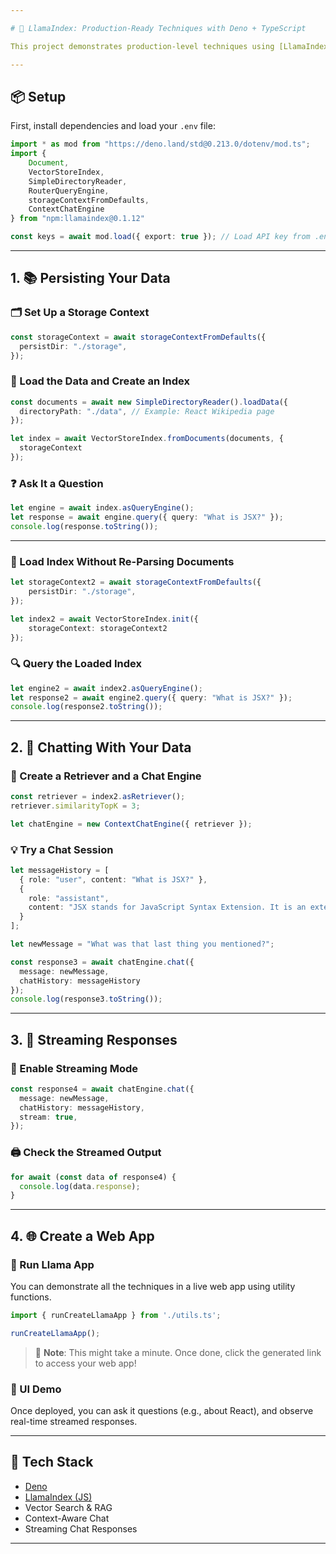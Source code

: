 ```yaml
---

# 🦙 LlamaIndex: Production-Ready Techniques with Deno + TypeScript

This project demonstrates production-level techniques using [LlamaIndex](https://github.com/jerryjliu/llama_index) with Deno and TypeScript. You'll learn how to persist data, interact via queries and chat, implement streaming responses, and deploy it as a web app—all while leveraging the `llamaindex` npm package.

---
```


## 📦 Setup

First, install dependencies and load your `.env` file:

```ts
import * as mod from "https://deno.land/std@0.213.0/dotenv/mod.ts";
import {
    Document,
    VectorStoreIndex,
    SimpleDirectoryReader,
    RouterQueryEngine,
    storageContextFromDefaults,
    ContextChatEngine
} from "npm:llamaindex@0.1.12"

const keys = await mod.load({ export: true }); // Load API key from .env
```

---

## 1. 📚 Persisting Your Data

### 🗂️ Set Up a Storage Context

```ts
const storageContext = await storageContextFromDefaults({
  persistDir: "./storage",
});
```

### 📄 Load the Data and Create an Index

```ts
const documents = await new SimpleDirectoryReader().loadData({
  directoryPath: "./data", // Example: React Wikipedia page
});

let index = await VectorStoreIndex.fromDocuments(documents, {
  storageContext
});
```

### ❓ Ask It a Question

```ts
let engine = await index.asQueryEngine();
let response = await engine.query({ query: "What is JSX?" });
console.log(response.toString());
```

---

### 💾 Load Index Without Re-Parsing Documents

```ts
let storageContext2 = await storageContextFromDefaults({
    persistDir: "./storage",
});

let index2 = await VectorStoreIndex.init({
    storageContext: storageContext2
});
```

### 🔍 Query the Loaded Index

```ts
let engine2 = await index2.asQueryEngine();
let response2 = await engine2.query({ query: "What is JSX?" });
console.log(response2.toString());
```

---

## 2. 💬 Chatting With Your Data

### 🔁 Create a Retriever and a Chat Engine

```ts
const retriever = index2.asRetriever();
retriever.similarityTopK = 3;

let chatEngine = new ContextChatEngine({ retriever });
```

### 💡 Try a Chat Session

```ts
let messageHistory = [
  { role: "user", content: "What is JSX?" },
  {
    role: "assistant",
    content: "JSX stands for JavaScript Syntax Extension. It is an extension to the JavaScript language syntax that provides a way to structure component rendering using syntax familiar to many developers..."
  }
];

let newMessage = "What was that last thing you mentioned?";

const response3 = await chatEngine.chat({
  message: newMessage,
  chatHistory: messageHistory
});
console.log(response3.toString());
```

---

## 3. 🔄 Streaming Responses

### 📡 Enable Streaming Mode

```ts
const response4 = await chatEngine.chat({
  message: newMessage,
  chatHistory: messageHistory,
  stream: true,
});
```

### 🖨️ Check the Streamed Output

```ts
for await (const data of response4) {
  console.log(data.response);
}
```

---

## 4. 🌐 Create a Web App

### 🧩 Run Llama App

You can demonstrate all the techniques in a live web app using utility functions.

```ts
import { runCreateLlamaApp } from './utils.ts';

runCreateLlamaApp();
```

> 📝 **Note**: This might take a minute. Once done, click the generated link to access your web app!

### 🌟 UI Demo

Once deployed, you can ask it questions (e.g., about React), and observe real-time streamed responses.

---


## 🚀 Tech Stack

* [Deno](https://deno.land/)
* [LlamaIndex (JS)](https://www.npmjs.com/package/llamaindex)
* Vector Search & RAG
* Context-Aware Chat
* Streaming Chat Responses

---
